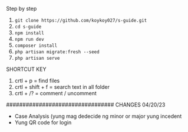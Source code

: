 <p>Step by step</p>
<ol>
    <li>
    <code>git clone https://github.com/koykoy027/s-guide.git</code>
    </li>
    <li>
    <code>cd s-guide</code>
    </li>
    <li>
    <code>npm install</code>
    </li>
    <li>
    <code>npm run dev</code>
    </li>
    <li>
    <code>composer install</code>
    </li>
    <li>
    <code>php artisan migrate:fresh --seed</code>
    </li>
    <li>
    <code>php artisan serve</code>
    </li>
</ol>

<p>SHORTCUT KEY</p>
<ol>
<li>
    crtl + p = find files
</li>
<li>
    crtl + shift + f = search text in all folder
</li>
<li>
    crtl + /? = comment / uncomment
</li>
</ol>

#################################
CHANGES 04/20/23
- Case Analysis (yung mag dedecide ng minor or major yung incedent
- Yung QR code for login
